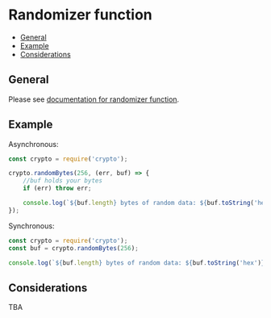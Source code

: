 # Randomizer function

- [General](#general)
- [Example](#example)
- [Considerations](#considerations)

## General
Please see [documentation for randomizer function](https://nodejs.org/api/crypto.html#crypto_crypto_randombytes_size_callback).

## Example
Asynchronous:
```js
const crypto = require('crypto');

crypto.randomBytes(256, (err, buf) => {
    //buf holds your bytes
    if (err) throw err;

    console.log(`${buf.length} bytes of random data: ${buf.toString('hex')}`);
});
```

Synchronous:
```js
const crypto = require('crypto');
const buf = crypto.randomBytes(256);

console.log(`${buf.length} bytes of random data: ${buf.toString('hex')}`);
```

## Considerations
TBA
